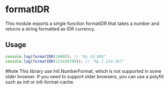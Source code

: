# formatIDR

This module exports a single function formatIDR that takes a number and returns a string formatted as IDR currency.

## Usage

```ts
console.log(formatIDR(1000)); // "Rp 10.000"
console.log(formatIDR(123456789)); // "Rp 1.234.567"
```

#Note
This library use Intl.NumberFormat, which is not supported in some older browser. If you need to support older browsers, you can use a polyfill such as intl or intl-format-cache.

